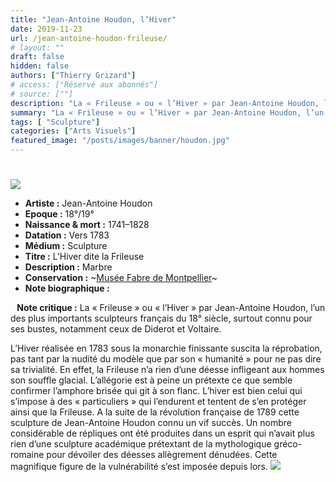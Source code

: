 ```yaml
---
title: "Jean-Antoine Houdon, l’Hiver"
date: 2019-11-23
url: /jean-antoine-houdon-frileuse/
# layout: ""
draft: false
hidden: false
authors: ["Thierry Grizard"]
# access: ["Réservé aux abonnés"]
# source: [""]
description: "La « Frileuse » ou « l’Hiver » par Jean-Antoine Houdon, l’un des plus importants sculpteurs français du 18° siècle, surtout connu pour ses bustes"
summary: "La « Frileuse » ou « l’Hiver » par Jean-Antoine Houdon, l’un des plus importants sculpteurs français du 18° siècle, surtout connu pour ses bustes"
tags: [ "Sculpture"]
categories: ["Arts Visuels"]
featured_image: "/posts/images/banner/houdon.jpg"
---
```

# 

![](/posts/images/houdon/jean-antoine-houdon-sculpture-art-houdon-la-frileuse-hiver-muse-e-Fabre-Montpellier-2-1.jpg)
* **Artiste :** Jean-Antoine Houdon
* **Epoque :** 18°/19°
* **Naissance & mort :** 1741–1828
* **Datation :** Vers 1783
* **Médium :** Sculpture
* **Titre :** L’Hiver dite la Frileuse
* **Description :** Marbre
* **Conservation :** ~[Musée Fabre de Montpellier](https://museefabre.montpellier3m.fr/)~
* **Note biographique :**

⠀**Note critique :** La « Frileuse » ou « l’Hiver » par Jean-Antoine Houdon, l’un des plus importants sculpteurs français du 18° siècle, surtout connu pour ses bustes, notamment ceux de Diderot et Voltaire.

L’Hiver réalisée en 1783 sous la monarchie finissante suscita la réprobation, pas tant par la nudité du modèle que par son « humanité » pour ne pas dire sa trivialité. En effet, la Frileuse n’a rien d’une déesse infligeant aux hommes son souffle glacial. L’allégorie est à peine un prétexte ce que semble confirmer l’amphore brisée qui git à son flanc. L’hiver est bien celui qui s’impose à des « particuliers » qui l’endurent et tentent de s’en protéger ainsi que la Frileuse.
A la suite de la révolution française de 1789 cette sculpture de Jean-Antoine Houdon connu un vif succès. Un nombre considérable de répliques ont été produites dans un esprit qui n’avait plus rien d’une sculpture académique prétextant de la mythologique gréco-romaine pour dévoiler des déesses allègrement dénudées. Cette magnifique figure de la vulnérabilité s’est imposée depuis lors.
![](/posts/images/houdon/jean-antoine-houdon-sculpture-art-houdon-la-frileuse-hiver-muse-e-Fabre-Montpellier-2-1_2.jpg)

